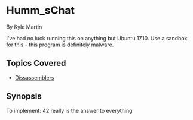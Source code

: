 # Humm_sChat
By Kyle Martin

I've had no luck running this on anything but Ubuntu 17.10.  Use a sandbox for this - this program is definitely malware.
## Topics Covered

- [Dissassemblers](/reverse-engineering/what-are-disassemblers/)
## Synopsis

To implement: 42 really is the answer to everything
